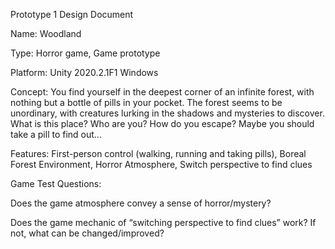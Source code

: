 Prototype 1 Design Document

Name: Woodland

Type: Horror game, Game prototype

Platform: Unity 2020.2.1F1 Windows

Concept: You find yourself in the deepest corner of an infinite forest, with nothing but a bottle of pills in your pocket. The forest seems to be unordinary, with creatures lurking in the shadows and mysteries to discover. What is this place? Who are you? How do you escape? Maybe you should take a pill to find out...

Features: First-person control (walking, running and taking pills), Boreal Forest Environment, Horror Atmosphere, Switch perspective to find clues


Game Test Questions:

Does the game atmosphere convey a sense of horror/mystery?

Does the game mechanic of “switching perspective to find clues” work? If not, what can be changed/improved?
